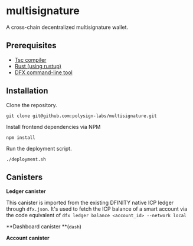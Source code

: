 # multisignature
A cross-chain decentralized multisignature wallet.

## Prerequisites
* [Tsc compiler](https://www.typescriptlang.org/download/) 
* [Rust (using rustup)](https://www.rust-lang.org/tools/install)
* [DFX command-line tool](https://internetcomputer.org/docs/current/developer-docs/getting-started/install/#installing-dfx-via-dfxvm)

## Installation
Clone the repository.

`git clone git@github.com:polysign-labs/multisignature.git`

Install frontend dependencies via NPM

`npm install`

Run the deployment script.

`./deployment.sh`

## Canisters
**Ledger canister**

This canister is imported from the existing DFINITY native ICP ledger through `dfx.json`. It's used to fetch the ICP balance of a smart account via the code equivalent of `dfx ledger balance <account_id> --network local`

**Dashboard canister **(`dash`)


**Account canister**
